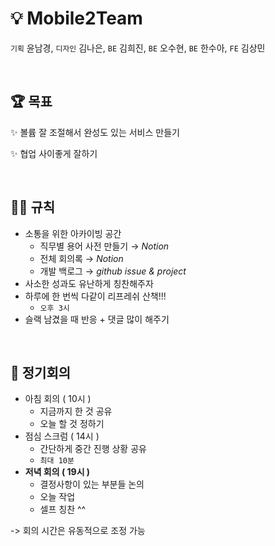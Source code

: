 
# 💡 Mobile2Team
`기획` 윤남경, `디자인` 김나은, `BE` 김희진, `BE` 오수현, `BE` 한수아, `FE` 김상민

<br/>

## 🏆 목표
✨ 볼륨 잘 조절해서 완성도 있는 서비스 만들기

✨ 협업 사이좋게 잘하기

<br/>

## 🤙🏻 규칙
- 소통을 위한 아카이빙 공간
    - 직무별 용어 사전 만들기 → *Notion*
    - 전체 회의록 → *Notion*
    - 개발 백로그 → *github issue & project*
- 사소한 성과도 유난하게 칭찬해주자
- 하루에 한 번씩 다같이 리프레쉬 산책!!!
    - `오후 3시`
- 슬랙 남겼을 때 반응 + 댓글 많이 해주기

<br/>

## 📌 정기회의
- 아침 회의 ( 10시 )
    - 지금까지 한 것 공유
    - 오늘 할 것 정하기
- 점심 스크럼 ( 14시 )
    - 간단하게 중간 진행 상황 공유
    - `최대 10분`
- **저녁 회의 ( 19시 )**
    - 결정사항이 있는 부분들 논의
    - 오늘 작업
    - 셀프 칭찬 ^^
  
-> 회의 시간은 유동적으로 조정 가능
